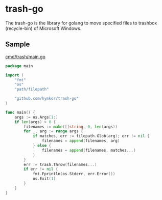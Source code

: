 trash-go
========

The trash-go is the library for golang to move specified files to trashbox (recycle-bin) of Microsoft Windows.

Sample
------

[cmd/trash/main.go](cmd/trash/main.go)

```cmd/trash/main.go
package main

import (
    "fmt"
    "os"
    "path/filepath"

    "github.com/hymkor/trash-go"
)

func main() {
    args := os.Args[1:]
    if len(args) > 0 {
        filenames := make([]string, 0, len(args))
        for _, arg := range args {
            if matches, err := filepath.Glob(arg); err != nil {
                filenames = append(filenames, arg)
            } else {
                filenames = append(filenames, matches...)
            }
        }
        err := trash.Throw(filenames...)
        if err != nil {
            fmt.Fprintln(os.Stderr, err.Error())
            os.Exit(1)
        }
    }
}
```
